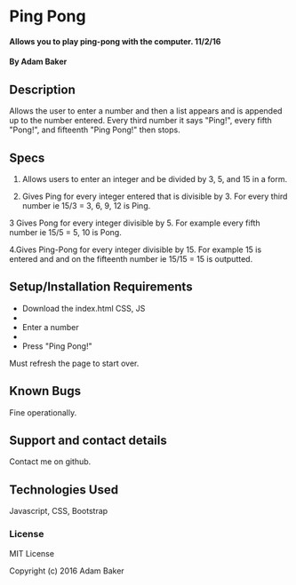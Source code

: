 # Ping Pong

#### Allows you to play ping-pong with the computer.  11/2/16

#### By Adam Baker

## Description

Allows the user to enter a number and then a list appears and is appended up to the number entered.  Every third number it says "Ping!", every fifth "Pong!", and fifteenth "Ping Pong!" then stops.

## Specs

1. Allows users to enter an integer and be divided by 3, 5, and 15 in a form.

2. Gives Ping for every integer entered that is divisible by 3. For every third number ie 15/3 = 3, 6, 9, 12 is Ping.

3 Gives Pong for every integer divisible by 5.  For example every fifth number ie 15/5 = 5, 10 is Pong.

4.Gives Ping-Pong for every integer divisible by 15.  For example 15 is entered and and on the fifteenth number ie 15/15 = 15 is outputted.


## Setup/Installation Requirements

* Download the index.html CSS, JS
*
* Enter a number
*
* Press "Ping Pong!"

Must refresh the page to start over.

## Known Bugs

Fine operationally.


## Support and contact details

Contact me on github.

## Technologies Used

Javascript, CSS, Bootstrap

### License

MIT License

Copyright (c) 2016 Adam Baker
